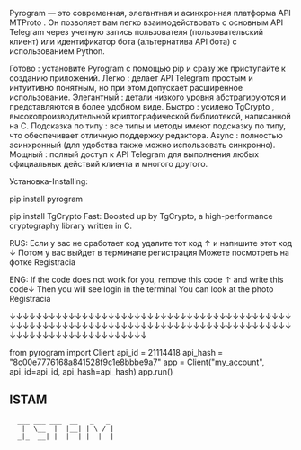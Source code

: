 Pyrogram — это современная, 
элегантная и асинхронная платформа API MTProto . 
Он позволяет вам легко взаимодействовать с основным 
API Telegram через учетную запись пользователя 
(пользовательский клиент) или идентификатор бота 
(альтернатива API бота) с использованием Python.


Готово : установите Pyrogram с помощью pip и сразу же приступайте к созданию приложений.
Легко : делает API Telegram простым и интуитивно понятным, но при этом допускает расширенное использование.
Элегантный : детали низкого уровня абстрагируются и представляются в более удобном виде.
Быстро : усилено TgCrypto , высокопроизводительной криптографической библиотекой, написанной на C.
Подсказка по типу : все типы и методы имеют подсказку по типу, что обеспечивает отличную поддержку редактора.
Async : полностью асинхронный (для удобства также можно использовать синхронно).
Мощный : полный доступ к API Telegram для выполнения любых официальных действий клиента и многого другого.


Установка-Installing:


pip install pyrogram

pip install TgCrypto  Fast: Boosted up by TgCrypto, a high-performance 
                            cryptography library written in C.



RUS:
Если у вас не сработает код удалите тот код ↑
и напишите этот код ↓
Потом у вас выйдет в терминале регистрация
Можете посмотреть на фотке Registracia

ENG:
If the code does not work for you, remove this code ↑
and write this code↓
Then you will see login in the terminal
You can look at the photo Registracia

↓↓↓↓↓↓↓↓↓↓↓↓↓↓↓↓↓↓↓↓↓↓↓↓↓↓↓↓↓↓↓↓↓↓↓↓↓↓↓↓↓↓↓↓↓↓↓↓↓↓↓↓↓↓↓↓↓↓↓↓↓↓↓↓↓↓↓↓↓↓↓↓↓↓↓↓↓↓↓↓↓↓↓↓↓↓↓↓↓↓↓↓↓↓↓↓↓↓↓↓↓↓↓↓↓↓↓

 from pyrogram import Client
 api_id = 21114418
 api_hash = "8c00e7776168a841528f9c1e8bbbe9a7"
 app = Client("my_account", api_id=api_id, api_hash=api_hash)
 app.run()






## ISTAM
      ___ ___ ___  __   _   _  
       |  \__  |  |__| | \ / |  
      _|_  __| |  |  | |  |  | 
                                     